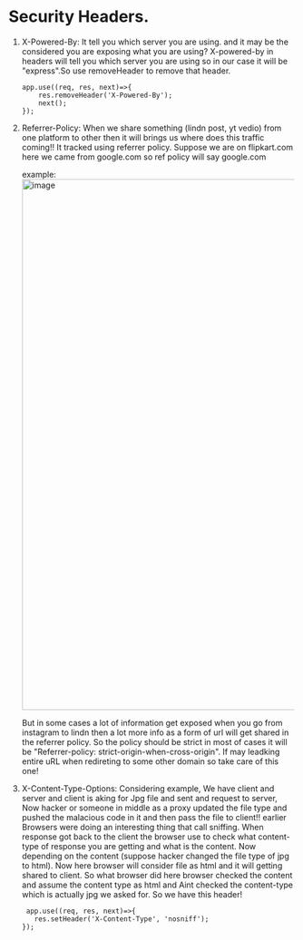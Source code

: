 # Security Headers.

1. X-Powered-By:
   It tell you which server you are using. and it may be the considered you are exposing what you are using? X-powered-by in headers will tell you which server you are using so in our case
   it will be "express".So use removeHeader to remove that header.

   ```
   app.use((req, res, next)=>{
       res.removeHeader('X-Powered-By');
       next();
   });
   ```

2. Referrer-Policy:
   When we share something (lindn post, yt vedio) from one platform to other then it will brings us where does this traffic coming!! It tracked using referrer policy.
   Suppose we are on flipkart.com
   here we came from google.com so ref policy will say google.com

   example:
   <img width="937" alt="image" src="https://github.com/user-attachments/assets/8bb16480-d34b-4846-b796-4b303e7d0707" />

   But in some cases a lot of information get exposed when you go from instagram to lindn then a lot more info as a form of url will get shared in the referrer policy. So the policy should be strict
   in most of cases it will be "Referrer-policy: strict-origin-when-cross-origin". If may leadking entire uRL when redireting to some other domain so take care of this one!

3. X-Content-Type-Options:
   Considering example, We have client and server and client is aking for Jpg file and sent and request to server, Now hacker or someone in middle as a proxy updated the file type and pushed the malacious code in it and then pass the file to client!!
   earlier Browsers were doing an interesting thing that call sniffing. When response got back to the client the browser use to check what content-type of response you are getting and what is the content. Now depending on the content (suppose hacker changed the file type of jpg to html). 
   Now here browser will consider file as html and it will getting shared to client. So what browser did here browser checked the content and assume the content type as html and Aint checked the content-type which is actually jpg we asked for. So we have this header!


   ```
    app.use((req, res, next)=>{
      res.setHeader('X-Content-Type', 'nosniff');
   });
   
   ```
